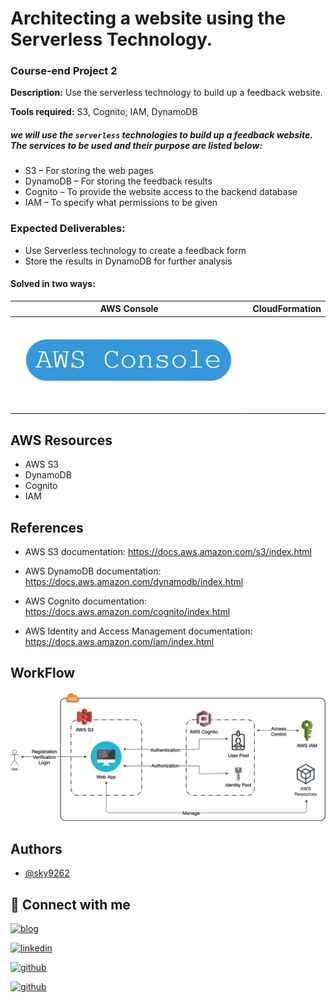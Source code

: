 # **Architecting a website using the Serverless Technology.**

### **Course-end Project 2**

**Description:** Use the serverless technology to build up a feedback website.

**Tools required:** S3, Cognito, IAM, DynamoDB

##### we will use the `serverless` technologies to build up a feedback website. The services to be used and their purpose are listed below:

- S3 – For storing the web pages
- DynamoDB – For storing the feedback results
- Cognito – To provide the website access to the backend database
- IAM – To specify what permissions to be given


### Expected Deliverables:

- Use Serverless technology to create a feedback form
- Store the results in DynamoDB for further analysis

#### Solved in two ways:

AWS Console            |  CloudFormation
:-------------------------:|:-------------------------:
[<img src="./images/b1.png">](./Amazon%20Console.md)  |  



## AWS Resources
- AWS S3
- DynamoDB
- Cognito
- IAM

 

## References
- AWS S3 documentation: https://docs.aws.amazon.com/s3/index.html

- AWS DynamoDB documentation: https://docs.aws.amazon.com/dynamodb/index.html

- AWS Cognito documentation: https://docs.aws.amazon.com/cognito/index.html

- AWS Identity and Access Management documentation: https://docs.aws.amazon.com/iam/index.html


## WorkFlow

![Template Diagram](./images/template1-designer.png)



## Authors

- [@sky9262](https://www.github.com/sky9262)


## 🔗 Connect with me
[![blog](https://img.shields.io/badge/blog-000?style=for-the-badge&logo=ko-fi&logoColor=white)](https://sky9262.tistory.com/)

[![linkedin](https://img.shields.io/badge/linkedin-0A66C2?style=for-the-badge&logo=linkedin&logoColor=white)](https://www.linkedin.com/in/sky9262/)

[![github](https://img.shields.io/badge/Instagram-ffffff?style=for-the-badge&logo=instagram&logoColor=dd2a7b)](https://www.instagram.com/sky926296/)

[![github](https://img.shields.io/badge/github-000?style=for-the-badge&logo=github&logoColor=white)](https://github.com/sky9262/)